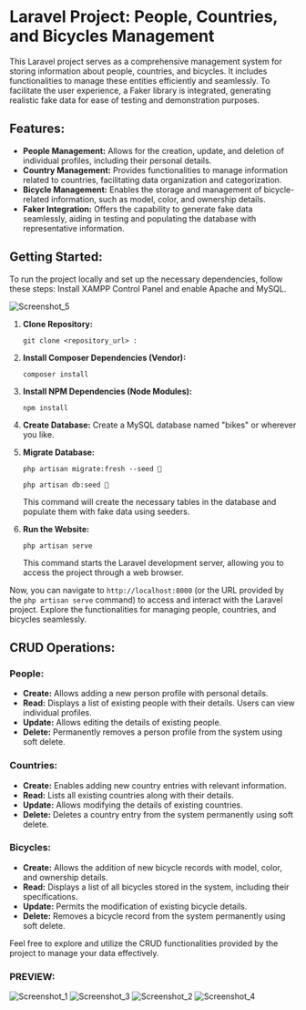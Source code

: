 # Laravel Project: People, Countries, and Bicycles Management

This Laravel project serves as a comprehensive management system for storing information about people, countries, and bicycles. It includes functionalities to manage these entities efficiently and seamlessly. To facilitate the user experience, a Faker library is integrated, generating realistic fake data for ease of testing and demonstration purposes.

## Features:

- **People Management:** Allows for the creation, update, and deletion of individual profiles, including their personal details.
- **Country Management:** Provides functionalities to manage information related to countries, facilitating data organization and categorization.
- **Bicycle Management:** Enables the storage and management of bicycle-related information, such as model, color, and ownership details.
- **Faker Integration:** Offers the capability to generate fake data seamlessly, aiding in testing and populating the database with representative information.

## Getting Started:

To run the project locally and set up the necessary dependencies, follow these steps:
Install XAMPP Control Panel and enable Apache and MySQL. 

![Screenshot_5](https://github.com/kikolaranjeira/People-Bicycles-Country---LARAVEL/assets/150380154/26ed4db9-a188-49ee-be71-60b21a3028d8)

1. **Clone Repository:**
   ```
   git clone <repository_url> :
   ```

2. **Install Composer Dependencies (Vendor):**
   ```
   composer install
   ```

3. **Install NPM Dependencies (Node Modules):**
   ```
   npm install
   ```

4. **Create Database:**
   Create a MySQL database named "bikes" or wherever you like.

5. **Migrate Database:**
   ```
   php artisan migrate:fresh --seed 🌱

   php artisan db:seed 🌱
   ```
   This command will create the necessary tables in the database and populate them with fake data using seeders.

6. **Run the Website:**
   ```
   php artisan serve
   ```
   This command starts the Laravel development server, allowing you to access the project through a web browser.

Now, you can navigate to `http://localhost:8000` (or the URL provided by the `php artisan serve` command) to access and interact with the Laravel project. Explore the functionalities for managing people, countries, and bicycles seamlessly.

## CRUD Operations:

### People:

- **Create:** Allows adding a new person profile with personal details.
- **Read:** Displays a list of existing people with their details. Users can view individual profiles.
- **Update:** Allows editing the details of existing people.
- **Delete:** Permanently removes a person profile from the system using soft delete.

### Countries:

- **Create:** Enables adding new country entries with relevant information.
- **Read:** Lists all existing countries along with their details.
- **Update:** Allows modifying the details of existing countries.
- **Delete:** Deletes a country entry from the system permanently using soft delete.

### Bicycles:

- **Create:** Allows the addition of new bicycle records with model, color, and ownership details.
- **Read:** Displays a list of all bicycles stored in the system, including their specifications.
- **Update:** Permits the modification of existing bicycle details.
- **Delete:** Removes a bicycle record from the system permanently using soft delete.

Feel free to explore and utilize the CRUD functionalities provided by the project to manage your data effectively.


### PREVIEW:

![Screenshot_1](https://github.com/kikolaranjeira/People-Bicycles-Country---LARAVEL/assets/150380154/148c212b-21fc-417c-aabb-1545a87bc2b5)
![Screenshot_3](https://github.com/kikolaranjeira/People-Bicycles-Country---LARAVEL/assets/150380154/dd5d77ca-6b36-4a3f-9190-7dd93b4c5cfb)
![Screenshot_2](https://github.com/kikolaranjeira/People-Bicycles-Country---LARAVEL/assets/150380154/2d62ad34-7539-4f84-b314-9c4bc7a9af25)
![Screenshot_4](https://github.com/kikolaranjeira/People-Bicycles-Country---LARAVEL/assets/150380154/fde1bf77-aa8a-464d-9764-9ad2e0515f0e)









